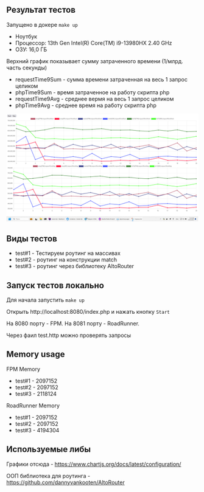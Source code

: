 
## Результат тестов

Запущено в докере `make up`
* Ноутбук
* Процессор: 13th Gen Intel(R) Core(TM) i9-13980HX   2.40 GHz
* ОЗУ: 16,0 ГБ

Верхний график показывает сумму затраченного времени (1/млрд. часть секунды)
* requestTime9Sum - сумма времени затраченная на весь 1 запрос целиком
* phpTime9Sum - время затраченное на работу скрипта php
* requestTime9Avg - среднее вермя на весь 1 запрос целиком
* phpTime9Avg - среднее время на работу скрипта php

![Результат тестов](result/per1000request.png "По 1000 запросов")

## Виды тестов

* test#1 - Тестируем роутинг на массивах
* test#2 - роутинг на конструкции match
* test#3 - роутинг через библиотеку AltoRouter

## Запуск тестов локально

Для начала запустить `make up`

Открыть http://localhost:8080/index.php и нажать кнопку `Start`

На 8080 порту - FPM.  На 8081 порту - RoadRunner.


Через фаил test.http можно проверять запросы

## Memory usage

FPM Memory
* test#1 - 2097152
* test#2 - 2097152
* test#3 - 2118124

RoadRunner Memory
* test#1 - 2097152
* test#2 - 2097152
* test#3 - 4194304


## Используемые либы

Графики отсюда - https://www.chartjs.org/docs/latest/configuration/

ООП библиотека для роутинга - https://github.com/dannyvankooten/AltoRouter

